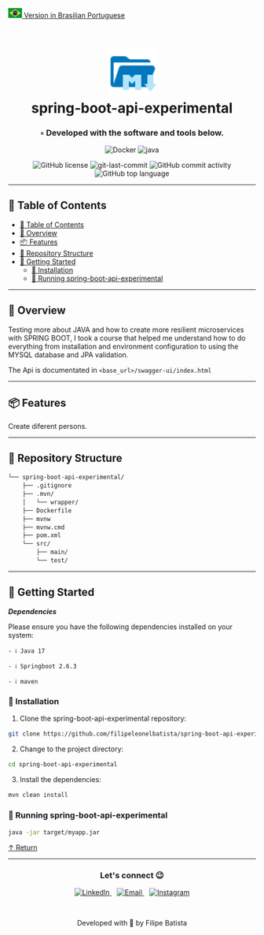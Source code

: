 <a href="https://github.com/filipeleonelbatista/spring-boot-api-experimental/blob/master/README.md" target="_blank">
  <img src="https://raw.githubusercontent.com/filipeleonelbatista/filipeleonelbatista/master/assets/brasil_bandeira.png" width="28px" />
  Version in Brasilian Portuguese
</a>
</br>
</br>


<div align="center">
<h1 align="center">
<img src="https://raw.githubusercontent.com/PKief/vscode-material-icon-theme/ec559a9f6bfd399b82bb44393651661b08aaf7ba/icons/folder-markdown-open.svg" width="100" />
<br>spring-boot-api-experimental</h1>
<h3>◦ Developed with the software and tools below.</h3>

<p align="center">
<img src="https://img.shields.io/badge/Docker-2496ED.svg?style&logo=Docker&logoColor=white" alt="Docker" />
<img src="https://img.shields.io/badge/java-%23ED8B00.svg?style&logo=openjdk&logoColor=white" alt="java" />
</p>
<img src="https://img.shields.io/github/license/filipeleonelbatista/spring-boot-api-experimental?style&color=5D6D7E" alt="GitHub license" />
<img src="https://img.shields.io/github/last-commit/filipeleonelbatista/spring-boot-api-experimental?style&color=5D6D7E" alt="git-last-commit" />
<img src="https://img.shields.io/github/commit-activity/m/filipeleonelbatista/spring-boot-api-experimental?style&color=5D6D7E" alt="GitHub commit activity" />
<img src="https://img.shields.io/github/languages/top/filipeleonelbatista/spring-boot-api-experimental?style&color=5D6D7E" alt="GitHub top language" />
</div>

---

## 📖 Table of Contents
- [📖 Table of Contents](#-table-of-contents)
- [📍 Overview](#-overview)
- [📦 Features](#-features)
- [📂 Repository Structure](#-repository-structure)
- [🚀 Getting Started](#-getting-started)
    - [🔧 Installation](#-installation)
    - [🤖 Running spring-boot-api-experimental](#-running-spring-boot-api-experimental)

---

## 📍 Overview

Testing more about JAVA and how to create more resilient microservices with SPRING BOOT, I took a course that helped me understand how to do everything from installation and environment configuration to using the MYSQL database and JPA validation.


The Api is documentated in `<base_url>/swagger-ui/index.html`

---

## 📦 Features

Create diferent persons.

---


## 📂 Repository Structure

```sh
└── spring-boot-api-experimental/
    ├── .gitignore
    ├── .mvn/
    │   └── wrapper/
    ├── Dockerfile
    ├── mvnw
    ├── mvnw.cmd
    ├── pom.xml
    └── src/
        ├── main/
        └── test/
```

---

## 🚀 Getting Started

***Dependencies***

Please ensure you have the following dependencies installed on your system:

`- ℹ️ Java 17`

`- ℹ️ Springboot 2.6.3`

`- ℹ️ maven`

### 🔧 Installation

1. Clone the spring-boot-api-experimental repository:
```sh
git clone https://github.com/filipeleonelbatista/spring-boot-api-experimental
```

2. Change to the project directory:
```sh
cd spring-boot-api-experimental
```

3. Install the dependencies:
```sh
mvn clean install
```

### 🤖 Running spring-boot-api-experimental

```sh
java -jar target/myapp.jar
```

[↑ Return](#Top)

---

<h3 align="center">Let's connect 😉</h3>
<p align="center">
  <a href="https://www.linkedin.com/in/filipeleonelbatista/">
    <img alt="LinkedIn" width="22px" src="https://github.com/filipeleonelbatista/filipeleonelbatista/blob/master/assets/052-linkedin.svg" />
  </a>&ensp;
  <a href="mailto:filipe.x2016@gmail.com">
    <img alt="Email" width="22px" src="https://github.com/filipeleonelbatista/filipeleonelbatista/blob/master/assets/gmail.svg" />
  </a>&ensp;
  <a href="https://instagram.com/filipeleonelbatista">
    <img alt="Instagram" width="22px" src="https://github.com/filipeleonelbatista/filipeleonelbatista/blob/master/assets/044-instagram.svg" />
  </a>
</p>
<br />
<p align="center">
    Developed with 💜 by Filipe Batista
</p>